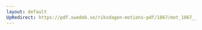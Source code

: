 ```yaml
---
layout: default
UpRedirect: https://pdf.swedeb.se/riksdagen-motions-pdf/1867/mot_1867__fk__00022/mot_1867__fk__00022_003.pdf
---
```

